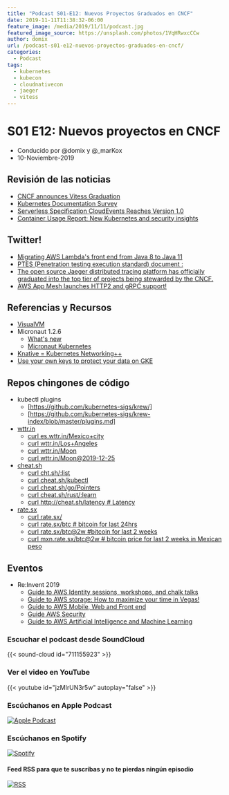 ```yaml
---
title: "Podcast S01-E12: Nuevos Proyectos Graduados en CNCF"
date: 2019-11-11T11:38:32-06:00
feature_image: /media/2019/11/11/podcast.jpg
featured_image_source: https://unsplash.com/photos/1VqHRwxcCCw
author: domix
url: /podcast-s01-e12-nuevos-proyectos-graduados-en-cncf/
categories:
  - Podcast
tags:
  - kubernetes
  - kubecon
  - cloudnativecon
  - jaeger
  - vitess
---
```


# S01 E12: Nuevos proyectos en CNCF

- Conducido por @domix y @_marKox
- 10-Noviembre-2019

## Revisión de las noticias

* [CNCF announces Vitess Graduation](https://www.cncf.io/announcement/2019/11/05/cloud-native-computing-foundation-announces-vitess-graduation/)
* [Kubernetes Documentation Survey](https://kubernetes.io/blog/2019/10/29/kubernetes-documentation-end-user-survey/)
* [Serverless Specification CloudEvents Reaches Version 1.0](https://www.cncf.io/announcement/2019/10/28/serverless-specification-cloudevents-reaches-version-1-0/)
* [Container Usage Report: New Kubernetes and security insights](https://sysdig.com/blog/sysdig-2019-container-usage-report/)



## Twitter!

* [Migrating AWS Lambda's front end from Java 8 to Java 11](https://twitter.com/nconnaughton/status/1190012822790520848)
* [PTES (Penetration testing execution standard) document :](https://twitter.com/binitamshah/status/1193426606355824640)
* [The open source Jaeger distributed tracing platform has officially graduated into the top tier of projects being stewarded by the CNCF.](https://twitter.com/devopsdotcom/status/1193150263231680512)
* [AWS App Mesh launches HTTP2 and gRPC support!](https://twitter.com/_shubha/status/1192598521024663553)


## Referencias y Recursos

* [VisualVM](https://visualvm.github.io/)
* Micronaut 1.2.6
    * [What's new](https://docs.micronaut.io/1.2.6/guide/index.html#whatsNew)
    * [Micronaut Kubernetes](https://micronaut-projects.github.io/micronaut-kubernetes/1.0.0/guide/)
* [Knative = Kubernetes Networking++](https://ahmet.im/blog/knative-better-kubernetes-networking/)
* [Use your own keys to protect your data on GKE](https://cloud.google.com/blog/products/containers-kubernetes/exploring-container-security-use-your-own-keys-to-protect-your-data-on-gke)


## Repos chingones de código

* kubectl plugins
    * [https://github.com/kubernetes-sigs/krew/]
    * [https://github.com/kubernetes-sigs/krew-index/blob/master/plugins.md]
* [wttr.in](https://github.com/chubin/wttr.in)
    * [curl es.wttr.in/Mexico+city](http://es.wttr.in/Mexico+city)
    * [curl wttr.in/Los+Angeles](http://wttr.in/Los+Angeles)
    * [curl wttr.in/Moon](http://wttr.in/Moon)
    * [curl wttr.in/Moon@2019-12-25](http://wttr.in/Moon@2019-12-25)
* [cheat.sh](https://github.com/chubin/cheat.sh)
    * [curl cht.sh/:list](http://cht.sh/:list)
    * [curl cheat.sh/kubectl](http://cheat.sh/kubectl)
    * [curl cheat.sh/go/Pointers](http://cheat.sh/go/Pointers)
    * [curl cheat.sh/rust/:learn](http://cheat.sh/rust/:learn)
    * [curl http://cheat.sh/latency # Latency](http://cheat.sh/latency)
* [rate.sx](https://github.com/chubin/rate.sx)
    * [curl rate.sx/](http://rate.sx/)
    * [curl rate.sx/btc # bitcoin for last 24hrs](http://rate.sx/btc)
    * [curl rate.sx/btc@2w #bitcoin for last 2 weeks](http://rate.sx/btc@2w)
    * [curl mxn.rate.sx/btc@2w # bitcoin price for last 2 weeks in Mexican peso](http://mxn.rate.sx/btc@2w)


## Eventos

* Re:Invent 2019
    * [Guide to AWS Identity sessions, workshops, and chalk talks](https://aws.amazon.com/blogs/security/aws-reinvent-2019-guide-to-aws-identity-sessions-workshops-chalk-talks/)
    * [Guide to AWS storage: How to maximize your time in Vegas!](https://aws.amazon.com/blogs/storage/your-aws-storage-guide-to-reinvent-2019-how-to-maximize-your-time-in-vegas/)
    * [Guide to AWS Mobile, Web and Front end](https://aws.amazon.com/blogs/mobile/amplify-reinvent-2019-guide/)
    * [Guide AWS Security](https://aws.amazon.com/blogs/security/aws-reinvent-2019-security-guide-sessions-workshops-and-chalk-talks/)
    * [Guide to AWS Artificial Intelligence and Machine Learning](https://aws.amazon.com/blogs/machine-learning/your-guide-to-artificial-intelligence-and-machine-learning-at-reinvent-2019/)



### Escuchar el podcast desde SoundCloud

{{< sound-cloud id="711155923" >}}


### Ver el video en YouTube

{{< youtube id="jzMIrUN3r5w" autoplay="false" >}}

### Escúchanos en Apple Podcast

[![Apple Podcast](/US_UK_Apple_Podcasts_Listen_Badge_RGB.svg)](https://podcasts.apple.com/mx/podcast/cloud-native-mx/id1470528646)

### Escúchanos en Spotify

[![Spotify](/spotify-podcast-badge-blk-grn-330x80.png)](https://open.spotify.com/show/4PQyVjzcDQuELxi3aNO86e)


#### Feed RSS para que te suscribas y no te pierdas ningún episodio

[![RSS](/RSS_Feed_Icon.jpg)](http://feeds.soundcloud.com/users/soundcloud:users:393589416/sounds.rss)